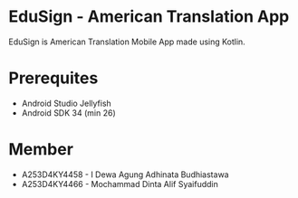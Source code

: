 # EduSign - American Translation App
EduSign is American Translation Mobile App made using Kotlin.

# Prerequites
- Android Studio Jellyfish
- Android SDK 34 (min 26)

# Member 
- A253D4KY4458 - I Dewa Agung Adhinata Budhiastawa
- A253D4KY4466 - Mochammad Dinta Alif Syaifuddin